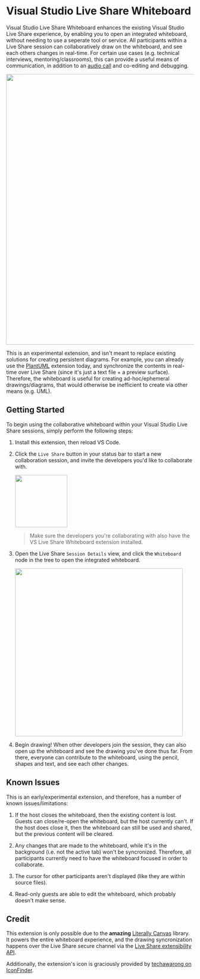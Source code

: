# Visual Studio Live Share Whiteboard

Visual Studio Live Share Whiteboard enhances the existing Visual Studio Live Share experience, by enabling you to open an integrated whiteboard, without needing to use a seperate tool or service. All participants within a Live Share session can collaboratively draw on the whiteboard, and see each others changes in real-time. For certain use cases (e.g. technical interviews, mentoring/classrooms), this can provide a useful means of communication, in addition to an [audio call](https://aka.ms/vsls-audio) and co-editing and debugging.

<img width="725px" src="https://user-images.githubusercontent.com/116461/50567457-dddaba00-0cf9-11e9-840b-1b0a984d5ad9.gif" />

This is an experimental extension, and isn't meant to replace existing solutions for creating persistent diagrams. For example, you can already use the [PlantUML](https://marketplace.visualstudio.com/items?itemName=jebbs.plantuml) extension today, and synchronize the contents in real-time over Live Share (since it's just a text file + a preview surface). Therefore, the whiteboard is useful for creating ad-hoc/ephemeral drawings/diagrams, that would otherwise be inefficient to create via other means (e.g. UML).

## Getting Started

To begin using the collaborative whiteboard within your Visual Studio Live Share sessions, simply perform the following steps:

1. Install this extension, then reload VS Code.

1. Click the `Live Share` button in your status bar to start a new collaboration session, and invite the developers you'd like to collaborate with.

   <img src="https://aka.ms/vsls/quickstart/share" width="140px" />

   > Make sure the developers you're collaborating with also have the VS Live Share Whiteboard extension installed.

1. Open the Live Share `Session Details` view, and click the `Whiteboard` node in the tree to open the integrated whiteboard.

   <img width="450px" src="https://user-images.githubusercontent.com/116461/50552633-23d94480-0c4c-11e9-8a54-a61d3a5762d5.png" />

1. Begin drawing! When other developers join the session, they can also open up the whiteboard and see the drawing you've done thus far. From there, everyone can contribute to the whiteboard, using the pencil, shapes and text, and see each other changes.

## Known Issues

This is an early/experimental extension, and therefore, has a number of known issues/limitations:

1. If the host closes the whiteboard, then the existing content is lost. Guests can close/re-open the whiteboard, but the host currently can't. If the host does close it, then the whiteboard can still be used and shared, but the previous content will be cleared.

1. Any changes that are made to the whiteboard, while it's in the background (i.e. not the active tab) won't be syncronized. Therefore, all participants currently need to have the whiteboard focused in order to collaborate.

1. The cursor for other participants aren't displayed (like they are within source files).

1. Read-only guests are able to edit the whiteboard, which probably doesn't make sense.

## Credit

This extension is only possible due to the **amazing** [Literally Canvas](http://literallycanvas.com/) library. It powers the entire whiteboard experience, and the drawing syncronization happens over the Live Share secure channel via the [Live Share extensibility API](https://npmjs.com/vsls).

Additionally, the extension's icon is graciously provided by [techawarong on IconFinder](https://www.iconfinder.com/techawarong).
